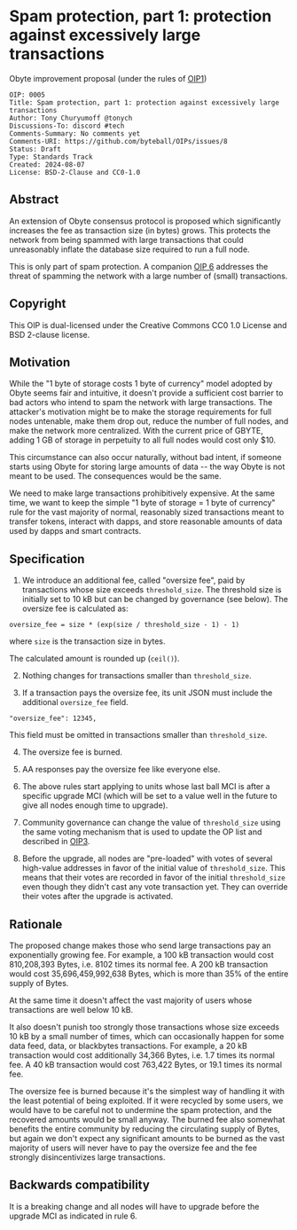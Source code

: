 # Spam protection, part 1: protection against excessively large transactions

Obyte improvement proposal (under the rules of [OIP1](https://github.com/byteball/OIPs/blob/master/oip-0001.md))

```
OIP: 0005
Title: Spam protection, part 1: protection against excessively large transactions
Author: Tony Churyumoff @tonych
Discussions-To: discord #tech
Comments-Summary: No comments yet
Comments-URI: https://github.com/byteball/OIPs/issues/8
Status: Draft
Type: Standards Track
Created: 2024-08-07
License: BSD-2-Clause and CC0-1.0
```

## Abstract

An extension of Obyte consensus protocol is proposed which significantly increases the fee as transaction size (in bytes) grows. This protects the network from being spammed with large transactions that could unreasonably inflate the database size required to run a full node.

This is only part of spam protection. A companion [OIP 6](oip-0006.md) addresses the threat of spamming the network with a large number of (small) transactions.

## Copyright

This OIP is dual-licensed under the Creative Commons CC0 1.0 License and BSD 2-clause license.

## Motivation

While the "1 byte of storage costs 1 byte of currency" model adopted by Obyte seems fair and intuitive, it doesn't provide a sufficient cost barrier to bad actors who intend to spam the network with large transactions. The attacker's motivation might be to make the storage requirements for full nodes untenable, make them drop out, reduce the number of full nodes, and make the network more centralized. With the current price of GBYTE, adding 1 GB of storage in perpetuity to all full nodes would cost only $10.

This circumstance can also occur naturally, without bad intent, if someone starts using Obyte for storing large amounts of data -- the way Obyte is not meant to be used. The consequences would be the same.

We need to make large transactions prohibitively expensive. At the same time, we want to keep the simple "1 byte of storage = 1 byte of currency" rule for the vast majority of normal, reasonably sized transactions meant to transfer tokens, interact with dapps, and store reasonable amounts of data used by dapps and smart contracts.


## Specification

1. We introduce an additional fee, called "oversize fee", paid by transactions whose size exceeds `threshold_size`. The threshold size is initially set to 10 kB but can be changed by governance (see below). The oversize fee is calculated as:

```
oversize_fee = size * (exp(size / threshold_size - 1) - 1)
```
where `size` is the transaction size in bytes.

The calculated amount is rounded up (`ceil()`).

2. Nothing changes for transactions smaller than `threshold_size`.

3. If a transaction pays the oversize fee, its unit JSON must include the additional `oversize_fee` field. 
```
"oversize_fee": 12345,
```
This field must be omitted in transactions smaller than `threshold_size`.

4. The oversize fee is burned.

5. AA responses pay the oversize fee like everyone else.

6. The above rules start applying to units whose last ball MCI is after a specific upgrade MCI (which will be set to a value well in the future to give all nodes enough time to upgrade).

7. Community governance can change the value of `threshold_size` using the same voting mechanism that is used to update the OP list and described in [OIP3](oip-0003.md).

8. Before the upgrade, all nodes are "pre-loaded" with votes of several high-value addresses in favor of the initial value of `threshold_size`. This means that their votes are recorded in favor of the initial `threshold_size` even though they didn't cast any vote transaction yet. They can override their votes after the upgrade is activated.



## Rationale

The proposed change makes those who send large transactions pay an exponentially growing fee. For example, a 100 kB transaction would cost 810,208,393 Bytes, i.e. 8102 times its normal fee. A 200 kB transaction would cost 35,696,459,992,638 Bytes, which is more than 35% of the entire supply of Bytes.

At the same time it doesn't affect the vast majority of users whose transactions are well below 10 kB. 

It also doesn't punish too strongly those transactions whose size exceeds 10 kB by a small number of times, which can occasionally happen for some data feed, data, or blackbytes transactions. For example, a 20 kB transaction would cost additionally 34,366 Bytes, i.e. 1.7 times its normal fee. A 40 kB transaction would cost 763,422 Bytes, or 19.1 times its normal fee.

The oversize fee is burned because it's the simplest way of handling it with the least potential of being exploited. If it were recycled by some users, we would have to be careful not to undermine the spam protection, and the recovered amounts would be small anyway. The burned fee also somewhat benefits the entire community by reducing the circulating supply of Bytes, but again we don't expect any significant amounts to be burned as the vast majority of users will never have to pay the oversize fee and the fee strongly disincentivizes large transactions.


## Backwards compatibility

It is a breaking change and all nodes will have to upgrade before the upgrade MCI as indicated in rule 6.

